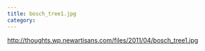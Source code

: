 ```yaml
---
title: bosch_tree1.jpg
category:
---
```


http://thoughts.wp.newartisans.com/files/2011/04/bosch_tree1.jpg
